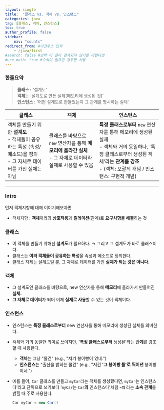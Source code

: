 ```yaml
---
layout: single
title:  "클래스 vs. 객체 vs. 인스턴스"
categories: java
tag: [클래스, 객체, 인스턴스]
toc: true
author_profile: false
sidebar:
    nav: "counts"
redirect_from: #이전주소 입력
    - /java/first
#search: false #만약 이 글이 검색되지 않기를 바란다면
#use_math: true #수식이 필요한 경우만 사용
---
```


### 한줄요약
> **클래스 :** '설계도'
> <br>
> **객체**는 '설계도로 만든 실체(메모리에 생성된 것)’
> <br>
> **인스턴스 :** '어떤 설계도로 만들었는지 그 관계를 명시하는 실체'


| 클래스 | 객체 | 인스턴스 |
| --- | --- | --- |
| 객체를 만들기 위한 **설계도**<br>- 객체들이 공유하는 특성 (속성/메소드)을 정의<br>- 그 자체로 데이터를 가진 실체는 아님 | 클래스를 바탕으로 `new` 연산자를 통해 **메모리에 올라간 실체**<br>- 그 자체로 데이터라 실제로 사용할 수 있음 | **특정 클래스로부터** `new` 연산자를 통해 메모리에 생성된 실체<br>- 객체와 거의 동일하나, '특정 클래스로부터 생성된 객체'라는 **관계를 강조**<br>- (객체: 포괄적 개념 / 인스턴스: 구현적 개념) |

---
### Intro

먼저 객체지향에 대해 이야기해보자면

- 객체지향 : **객체**끼리의 **상호작용**과 **릴레이션**(관계)로 **요구사항을 해결**하는 것

### 클래스

- 이 객체를 만들기 위해선 **설계도**가 필요하다. → 그리고 그 설계도가 바로 클래스이다.
- 클래스는 **여러 객체들이 공유하는 특성**울 속성과 메소드로 정의한다.
- 클래스 자체는 설계도일 뿐, 그 자체로 데이터를 가진 **실체가 되는 것은 아니다.**

### 객체

- 그 설계도인 클래스를 바탕으로, new 연산자를 통해 **메모리**에 올라가서 만들어진 **실체.**
- **그 자체로 데이터**가 되어 이제 **실제로 사용**할 수 있는 것이 객체이다.

### 인스턴스

- 인스턴스는 **특정 클래스로부터**  new 연산자를 통해 메모리에 생성된 실체를 의미한다.
- 객체와 거의 동일한 의미로 쓰이지만, '**특정 클래스로부터** 생성된'라는 **관계**를 강조할 때 사용한다.
    - **객체**는 그냥 "물건" (e.g., "저기 붕어빵이 있네.")
    - **인스턴스**는 "출신을 밝히는 물건" (e.g., "저건 **'그 붕어빵 틀'로 찍어낸** 붕어빵이네.")
- 예를 들어, `Car` 클래스를 만들고 `myCar`라는 객체를 생성했다면, `myCar`는 인스턴스다'라고 단독으로 쓰기보다 '`myCar`는 `Car`**의** 인스턴스다'처럼 **`~의`** 라는 **소속 관계**를 밝힐 때 주로 사용한다.
    
    ```java
    Car myCar = new Car()
    ```